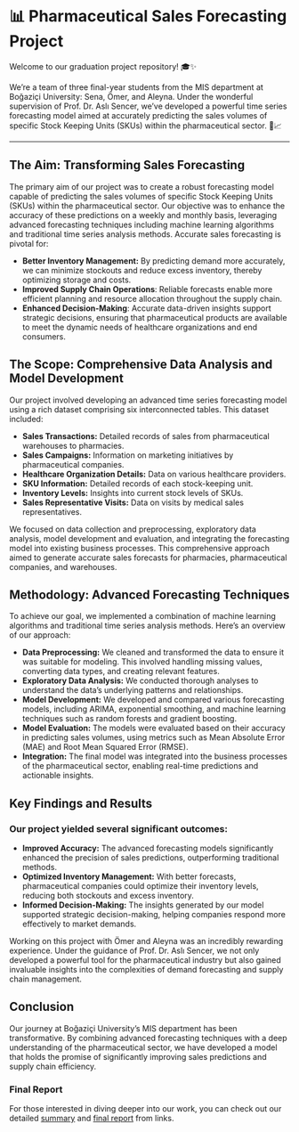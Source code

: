 # 📊 Pharmaceutical Sales Forecasting Project

Welcome to our graduation project repository! 🎓✨ 

We’re a team of three final-year students from the MIS department at Boğaziçi University: Sena, Ömer, and Aleyna. Under the wonderful supervision of Prof. Dr. Aslı Sencer, we’ve developed a powerful time series forecasting model aimed at accurately predicting the sales volumes of specific Stock Keeping Units (SKUs) within the pharmaceutical sector. 💊📈

------

## The Aim: Transforming Sales Forecasting

The primary aim of our project was to create a robust forecasting model capable of predicting the sales volumes of specific Stock Keeping Units (SKUs) within the pharmaceutical sector. Our objective was to enhance the accuracy of these predictions on a weekly and monthly basis, leveraging advanced forecasting techniques including machine learning algorithms and traditional time series analysis methods. Accurate sales forecasting is pivotal for:
 - **Better Inventory Management:** By predicting demand more accurately, we can minimize stockouts and reduce excess inventory, thereby optimizing storage and costs.
 - **Improved Supply Chain Operations**: Reliable forecasts enable more efficient planning and resource allocation throughout the supply chain.
 - **Enhanced Decision-Making**: Accurate data-driven insights support strategic decisions, ensuring that pharmaceutical products are available to meet the dynamic needs of healthcare organizations and end consumers.

## The Scope: Comprehensive Data Analysis and Model Development

Our project involved developing an advanced time series forecasting model using a rich dataset comprising six interconnected tables. This dataset included:

 - **Sales Transactions:** Detailed records of sales from pharmaceutical warehouses to pharmacies.
 - **Sales Campaigns:** Information on marketing initiatives by pharmaceutical companies.
 - **Healthcare Organization Details:** Data on various healthcare providers.
 - **SKU Information:** Detailed records of each stock-keeping unit.
 - **Inventory Levels:** Insights into current stock levels of SKUs.
 - **Sales Representative Visits:** Data on visits by medical sales representatives.

We focused on data collection and preprocessing, exploratory data analysis, model development and evaluation, and integrating the forecasting model into existing business processes. This comprehensive approach aimed to generate accurate sales forecasts for pharmacies, pharmaceutical companies, and warehouses.

## Methodology: Advanced Forecasting Techniques

To achieve our goal, we implemented a combination of machine learning algorithms and traditional time series analysis methods. Here’s an overview of our approach:

 - **Data Preprocessing:** We cleaned and transformed the data to ensure it was suitable for modeling. This involved handling missing values, converting data types, and creating relevant features.
 - **Exploratory Data Analysis:** We conducted thorough analyses to understand the data’s underlying patterns and relationships.
 - **Model Development:** We developed and compared various forecasting models, including ARIMA, exponential smoothing, and machine learning techniques such as random forests and gradient boosting.
 - **Model Evaluation:** The models were evaluated based on their accuracy in predicting sales volumes, using metrics such as Mean Absolute Error (MAE) and Root Mean Squared Error (RMSE).
 - **Integration:** The final model was integrated into the business processes of the pharmaceutical sector, enabling real-time predictions and actionable insights.

## Key Findings and Results
### Our project yielded several significant outcomes:

- **Improved Accuracy:** The advanced forecasting models significantly enhanced the precision of sales predictions, outperforming traditional methods.
- **Optimized Inventory Management:** With better forecasts, pharmaceutical companies could optimize their inventory levels, reducing both stockouts and excess inventory.
- **Informed Decision-Making:** The insights generated by our model supported strategic decision-making, helping companies respond more effectively to market demands.

Working on this project with Ömer and Aleyna was an incredibly rewarding experience. Under the guidance of Prof. Dr. Aslı Sencer, we not only developed a powerful tool for the pharmaceutical industry but also gained invaluable insights into the complexities of demand forecasting and supply chain management.

## Conclusion

Our journey at Boğaziçi University’s MIS department has been transformative. By combining advanced forecasting techniques with a deep understanding of the pharmaceutical sector, we have developed a model that holds the promise of significantly improving sales predictions and supply chain efficiency. 

### Final Report

For those interested in diving deeper into our work, you can check out our detailed [summary](https://drive.google.com/file/d/1BH9EKvj_MhFMwq_bGST1i6U7bNrUj1gw/view?usp=share_link) and [final report](https://drive.google.com/file/d/1qKbeSE_RUc8YE3kbjgi2pXSckXmuP2rJ/view?usp=share_link) from links.

